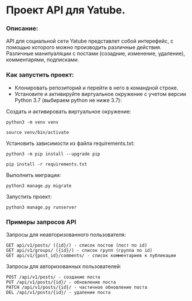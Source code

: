 # Проект API для Yatube.

### Описание:

API для социальной сети Yatube представлет собой интерефейс, с помощью которого можно производить различные действия. Различные манипуаляции с постами (созадние, изменение, удаление), комментарями, подписками.

### Как запустить проект:

- Клонировать репозиторий и перейти в него в командной строке.
- Установите и активируйте виртуальное окружение c учетом версии Python 3.7 (выбираем python не ниже 3.7):

Cоздать и активировать виртуальное окружение:

```
python3 -m venv venv
```

```
source venv/bin/activate
```

Установить зависимости из файла requirements.txt:

```
python3 -m pip install --upgrade pip
```

```
pip install -r requirements.txt
```

Выполнить миграции:

```
python3 manage.py migrate
```

Запустить проект:

```
python3 manage.py runserver
```

### Примеры запросов API

Запросы для неавторизованного пользователя:

```
GET api/v1/posts/ ({id}/) - список постов (пост по id)
GET api/v1/groups/ ({id}/) - список групп (группа по id)
GET api/v1/{post_id}/comments/ - список комментариев к публикации
```

Запросы для авторизованных пользователей:

```
POST /api/v1/posts/ - создание поста
PUT /api/v1/posts/{id}/ - обновление поста
PATCH /api/v1/posts/{id}/ - частичное обновление поста
DEL /api/v1/posts/{id}/ - удаление поста
```